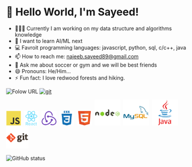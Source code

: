 #                                                     👋 Hello World, I'm Sayeed!




- 🧑🏻‍💻 Currently I am working on my data structure and algorithms knowledge
- 🌱 I want to learn AI/ML next
- 💻 Favroit programming languages: javascript, python, sql, c/c++, java
- 📫 How to reach me: najeeb.sayeed89@gmail.com
- 💬 Ask me about soccer or gym and we will be best friends 
- 😄 Pronouns: He/Him...
- ⚡  Fun fact: I love redwood forests and hiking.



![Folow URL](https://img.shields.io/twitter/url?style=social&url=https%3A%2F%2Fwww.twitter.com%2Fsayeed_najeeb) [![git](https://badgen.net/badge/icon/git?icon=git&label)](https://git-scm.com)

<p>
  <img src="https://github.com/devicons/devicon/blob/master/icons/javascript/javascript-original.svg" title="JavaScript" alt="JavaScript" width="40" height="40"/>&nbsp;
  <img src="https://github.com/devicons/devicon/blob/master/icons/react/react-original-wordmark.svg" title="React" alt="React" width="40" height="40"/>&nbsp;
  <img src="https://github.com/devicons/devicon/blob/master/icons/redux/redux-original.svg" title="Redux" alt="Redux " width="40" height="40"/>&nbsp;
  <img src="https://github.com/devicons/devicon/blob/master/icons/css3/css3-plain-wordmark.svg"  title="CSS3" alt="CSS" width="40" height="40"/>&nbsp;
  <img src="https://github.com/devicons/devicon/blob/master/icons/html5/html5-original.svg" title="HTML5" alt="HTML" width="40" height="40"/>&nbsp;
  <img src="https://github.com/devicons/devicon/blob/master/icons/nodejs/nodejs-original-wordmark.svg" title="NodeJS" alt="NodeJS" width="70" height="70"/>&nbsp;
  <img src="https://github.com/devicons/devicon/blob/master/icons/mysql/mysql-original-wordmark.svg" title="MySQL"  alt="MySQL" width="70" height="70"/>&nbsp;
  <img src="https://github.com/devicons/devicon/blob/master/icons/java/java-original-wordmark.svg" title="Java" alt="Java" width="70" height="70"/>&nbsp;
  <img src="https://github.com/devicons/devicon/blob/master/icons/git/git-original-wordmark.svg" title="Git" **alt="Git" width="60" height="60"/>
</p>



![ GitHub status](https://github-readme-stats.vercel.app/api?username=sayeed-sce&show_icons=true&theme=merko)



 
  
  
  
  
  

  


                            
                                                  
